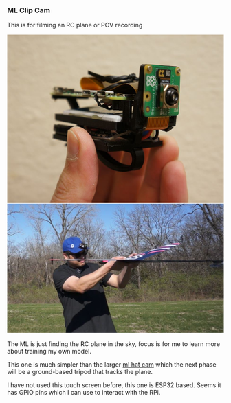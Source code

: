 ### ML Clip Cam

This is for filming an RC plane or POV recording

<img src="hot.JPG"/>

<img src="field.JPG"/>

The ML is just finding the RC plane in the sky, focus is for me to learn more about training my own model.

This one is much simpler than the larger [ml hat cam](https://github.com/jdc-cunningham/ml-hat-cam) which the next phase will be a ground-based tripod that tracks the plane.

I have not used this touch screen before, this one is ESP32 based. Seems it has GPIO pins which I can use to interact with the RPi.
